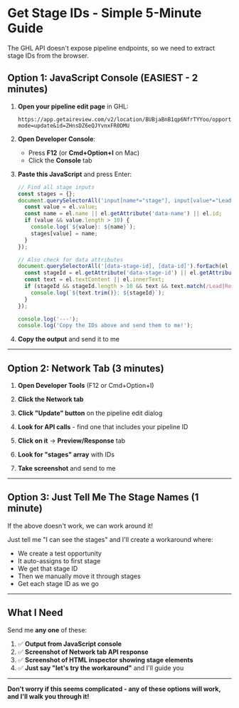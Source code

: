 # Get Stage IDs - Simple 5-Minute Guide

The GHL API doesn't expose pipeline endpoints, so we need to extract stage IDs from the browser.

## Option 1: JavaScript Console (EASIEST - 2 minutes)

1. **Open your pipeline edit page** in GHL:
   ```
   https://app.getaireview.com/v2/location/BUBjaBnB1qp6NfrTYYoo/opportunities/pipeline?mode=update&id=ZHnsDZ6eQJYvnxFR0DMU
   ```

2. **Open Developer Console**:
   - Press **F12** (or **Cmd+Option+I** on Mac)
   - Click the **Console** tab

3. **Paste this JavaScript** and press Enter:
   ```javascript
   // Find all stage inputs
   const stages = {};
   document.querySelectorAll('input[name*="stage"], input[value*="Lead"], input[value*="Review"], input[value*="Scheduled"], input[value*="Submitted"], input[value*="Contract"], input[value*="Won"], input[value*="Lost"]').forEach(el => {
     const value = el.value;
     const name = el.name || el.getAttribute('data-name') || el.id;
     if (value && value.length > 10) {
       console.log(`${value}: ${name}`);
       stages[value] = name;
     }
   });

   // Also check for data attributes
   document.querySelectorAll('[data-stage-id], [data-id]').forEach(el => {
     const stageId = el.getAttribute('data-stage-id') || el.getAttribute('data-id');
     const text = el.textContent || el.innerText;
     if (stageId && stageId.length > 10 && text && text.match(/Lead|Review|Scheduled|Submitted|Contract|Won|Lost/)) {
       console.log(`${text.trim()}: ${stageId}`);
     }
   });

   console.log('---');
   console.log('Copy the IDs above and send them to me!');
   ```

4. **Copy the output** and send it to me

---

## Option 2: Network Tab (3 minutes)

1. **Open Developer Tools** (F12 or Cmd+Option+I)

2. **Click the Network tab**

3. **Click "Update" button** on the pipeline edit dialog

4. **Look for API calls** - find one that includes your pipeline ID

5. **Click on it** → **Preview/Response** tab

6. **Look for "stages" array** with IDs

7. **Take screenshot** and send to me

---

## Option 3: Just Tell Me The Stage Names (1 minute)

If the above doesn't work, we can work around it!

Just tell me "I can see the stages" and I'll create a workaround where:
- We create a test opportunity
- It auto-assigns to first stage
- We get that stage ID
- Then we manually move it through stages
- Get each stage ID as we go

---

## What I Need

Send me **any one** of these:

1. ✅ **Output from JavaScript console**
2. ✅ **Screenshot of Network tab API response**
3. ✅ **Screenshot of HTML inspector showing stage elements**
4. ✅ **Just say "let's try the workaround"** and I'll guide you

---

**Don't worry if this seems complicated - any of these options will work, and I'll walk you through it!**
